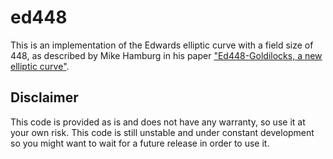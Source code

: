 # ed448
This is an implementation of the Edwards elliptic curve with a field size of 448, as described by Mike Hamburg in his paper ["Ed448-Goldilocks, a new elliptic curve"](http://csrc.nist.gov/groups/ST/ecc-workshop-2015/papers/session7-hamburg-michael.pdf).

## Disclaimer
This code is provided as is and does not have any warranty, so use it at your own risk.
This code is still unstable and under constant development so you might want to wait for a future release in order to use it.

